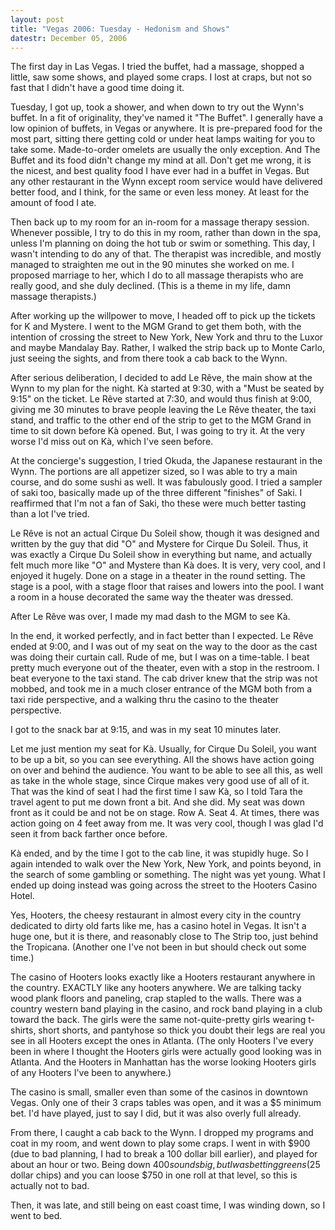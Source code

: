 ```yaml
---
layout: post
title: "Vegas 2006: Tuesday - Hedonism and Shows"
datestr: December 05, 2006
---
```


The first day in Las Vegas.  I tried the buffet, had a massage, shopped a little, saw some shows, and played some craps.  I lost at craps, but not so fast that I didn't have a good time doing it.

Tuesday, I got up, took a shower, and when down to try out the Wynn's buffet. In a fit of originality, they've named it "The Buffet". I generally have a low opinion of buffets, in Vegas or anywhere. It is pre-prepared food for the most part, sitting there getting cold or under heat lamps waiting for you to take some. Made-to-order omelets are usually the only exception. And The Buffet and its food didn't change my mind at all. Don't get me wrong, it is the nicest, and best quality food I have ever had in a buffet in Vegas. But any other restaurant in the Wynn except room service would have delivered better food, and I think, for the same or even less money. At least for the amount of food I ate.

Then back up to my room for an in-room for a massage therapy session. Whenever possible, I try to do this in my room, rather than down in the spa, unless I'm planning on doing the hot tub or swim or something. This day, I wasn't intending to do any of that. The therapist was incredible, and mostly managed to straighten me out in the 90 minutes she worked on me. I proposed marriage to her, which I do to all massage therapists who are really good, and she duly declined. (This is a theme in my life, damn massage therapists.)

After working up the willpower to move, I headed off to pick up the tickets for K and Mystere. I went to the MGM Grand to get them both, with the intention of crossing the street to New York, New York and thru to the Luxor and maybe Mandalay Bay. Rather, I walked the strip back up to Monte Carlo, just seeing the sights, and from there took a cab back to the Wynn.

After serious deliberation, I decided to add Le R&ecirc;ve, the main show at the Wynn to my plan for the night.  K&agrave; started at 9:30, with a "Must be seated by 9:15" on the ticket. Le R&ecirc;ve started at 7:30, and would thus finish at 9:00, giving me 30 minutes to brave people leaving the Le R&ecirc;ve theater, the taxi stand, and traffic to the other end of the strip to get to the MGM Grand in time to sit down before K&agrave; opened. But, I was going to try it. At the very worse I'd miss out on K&agrave;, which I've seen before.

At the concierge's suggestion, I tried Okuda, the Japanese restaurant in the Wynn. The portions are all appetizer sized, so I was able to try a main course, and do some sushi as well. It was fabulously good. I tried a sampler of saki too, basically made up of the three different "finishes" of Saki. I reaffirmed that I'm not a fan of Saki, tho these were much better tasting than a lot I've tried.

Le R&ecirc;ve is not an actual Cirque Du Soleil show, though it was designed and written by the guy that did "O" and Mystere for Cirque Du Soleil. Thus, it was exactly a Cirque Du Soleil show in everything but name, and actually felt much more like "O" and Mystere than K&agrave; does. It is very, very cool, and I enjoyed it hugely. Done on a stage in a theater in the round setting. The stage is a pool, with a stage floor that raises and lowers into the pool. I want a room in a house decorated the same way the theater was dressed.

After Le R&ecirc;ve was over, I made my mad dash to the MGM to see K&agrave;. 

In the end, it worked perfectly, and in fact better than I expected. Le R&ecirc;ve ended at 9:00, and I was out of my seat on the way to the door as the cast was doing their curtain call. Rude of me, but I was on a time-table. I beat pretty much everyone out of the theater, even with a stop in the restroom. I beat everyone to the taxi stand. The cab driver knew that the strip was not mobbed, and took me in a much closer entrance of the MGM both from a taxi ride perspective, and a walking thru the casino to the theater perspective.

I got to the snack bar at 9:15, and was in my seat 10 minutes later.

Let me just mention my seat for K&agrave;. Usually, for Cirque Du Soleil, you want to be up a bit, so you can see everything. All the shows have action going on over and behind the audience. You want to be able to see all this, as well as take in the whole stage, since Cirque makes very good use of all of it. That was the kind of seat I had the first time I saw K&agrave;, so I told Tara the travel agent to put me down front a bit. And she did. My seat  was down front as it could be and not be on stage. Row A. Seat 4. At times, there was action going on 4 feet away from me. It was very cool, though I was glad I'd seen it from back farther once before.

K&agrave; ended, and by the time I got to the cab line, it was stupidly huge. So I again intended to walk over the New York, New York, and points beyond, in the search of some gambling or something. The night was yet young. What I ended up doing instead was going across the street to the Hooters Casino Hotel.

Yes, Hooters, the cheesy restaurant in almost every city in the country dedicated to dirty old farts like me, has a casino hotel in Vegas. It isn't a huge one, but it is there, and reasonably close to The Strip too, just behind the Tropicana. (Another one I've not been in but should check out some time.)

The casino of Hooters looks exactly like a Hooters restaurant anywhere in the country. EXACTLY like any hooters anywhere. We are talking tacky wood plank floors and paneling, crap stapled to the walls. There was a country western band playing in the casino, and rock band playing in a club toward the back. The girls were the same not-quite-pretty girls wearing t-shirts, short shorts, and pantyhose so thick you doubt their legs are real you see in all Hooters except the ones in Atlanta. (The only Hooters I've every been in where I thought the Hooters girls were actually good looking was in Atlanta. And the Hooters in Manhattan has the worse looking Hooters girls of any Hooters I've been to anywhere.)

The casino is small, smaller even than some of the casinos in downtown Vegas. Only one of their 3 craps tables was open, and it was a $5 minimum bet. I'd have played, just to say I did, but it was also overly full already. 

From there, I caught a cab back to the Wynn. I dropped my programs and coat in my room, and went down to play some craps. I went in with $900 (due to bad planning, I had to break a 100 dollar bill earlier), and played for about an hour or two. Being down $400 sounds big, but I was betting greens ($25 dollar chips) and you can loose $750 in one roll at that level, so this is actually not to bad.

Then, it was late, and still being on east coast time, I was winding down, so I went to bed.


